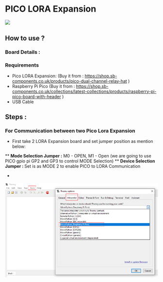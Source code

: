 # PICO LORA Expansion



<img src="https://learn.sb-components.co.uk/images/9/94/Pico_lora_868.png" />

## How to use ?

### Board Details :



### Requirements

* Pico LORA Expansion: (Buy it from : https://shop.sb-components.co.uk/products/pico-dual-channel-relay-hat  )
* Raspberry Pi Pico (Buy it from : https://shop.sb-components.co.uk/collections/latest-collections/products/raspberry-pi-pico-board-with-header )
* USB Cable


## Steps :

### For Communication between two Pico Lora Expansion

* First take 2 LORA Expansion board and set jumper position as mention below:

** <b> Mode Selection Jumper :</b> M0 - OPEN, M1 - Open (we are going to use PICO gpio pi GP2 and GP3 to control MODE Selection)
** <b> Device Selection Jumper : </b> Set is as MODE 2 to enable PICO to LORA Communication

* 


<img src="https://github.com/sbcshop/Raspberry-Pi-Pico-RFID-Expansion/blob/main/images/thonny-interpreter.PNG" />
